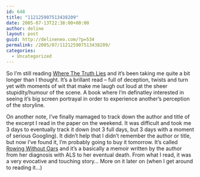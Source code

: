 ```yaml
---
id: 648
title: "112125907513438209"
date: 2005-07-13T22:38:00+00:00
author: deline
layout: post
guid: http://delineneo.com/?p=534
permalink: /2005/07/112125907513438209/
categories:
  - Uncategorized
---
```

So I&#8217;m still reading [Where The Truth Lies](http://www.amazon.com/exec/obidos/tg/detail/-/0812972236/qid=1120986318/sr=8-1/ref=pd_bbs_ur_1/102-0026276-9224948?v=glance&s=books&n=507846) and it&#8217;s been taking me quite a bit longer than I thought. It&#8217;s a brillant read &#8211; full of deception, twists and turn yet with moments of wit that make me laugh out loud at the sheer stupidity/humour of the scene. A book where I&#8217;m definatley interested in seeing it&#8217;s big screen portrayal in order to experience another&#8217;s perception of the storyline.

On another note, I&#8217;ve finally mamaged to track down the author and title of the excerpt I read in the paper on the weekend. It was difficult and took me 3 days to eventually track it down (not 3 full days, but 3 days with a moment of serious Googling). It didn&#8217;t help that I didn&#8217;t remember the author or title, but now I&#8217;ve found it, I&#8217;m probably going to buy it tomorrow. It&#8217;s called [Rowing Without Oars](http://www.amazon.co.uk/exec/obidos/ASIN/071956686X/026-5998401-9211600) and it&#8217;s a basically a memoir written by the author from her diagnosis with ALS to her eventual death. From what I read, it was a very evocative and touching story&#8230; More on it later on (when I get around to reading it&#8230;)